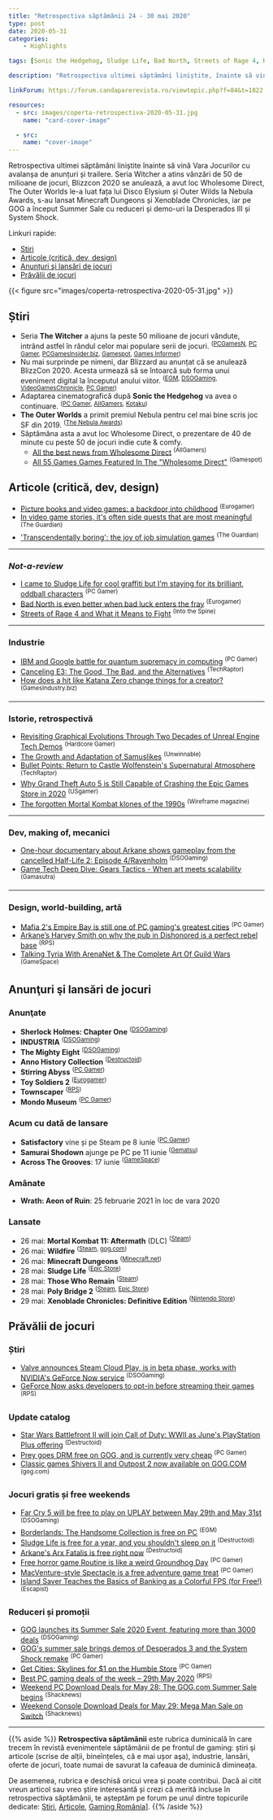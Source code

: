 ```yaml
---
title: "Retrospectiva săptămânii 24 - 30 mai 2020"
type: post
date: 2020-05-31
categories:
    - Highlights

tags: [Sonic the Hedgehog, Sludge Life, Bad North, Streets of Rage 4, Katana Zero, Unreal Engine, Return to Castle Wolfenstein, Grand Theft Auto 5, Gears Tactics, Mafia 2, Dishonored, Guild Wars 2, The Witcher, Outer Worlds, Sherlock Holmes, Industria, The Mighty Eight, Stirring Abyss, Toy Soldiers 2, Townscaper, Mondo Museum, Satisfactory, Samurai Shodown, Across the Grooves, "Wrath: Aeon of Ruin", Mortal Kombat 11, Wildfire, Minecraft Dungeons, Sludge Life, Those Who Remain, Poly Bridge 2, Xenoblade Chronicles]

description: "Retrospectiva ultimei săptămâni liniștite, înainte să vină Vara Jocurilor cu avalanșa de anunțuri și trailere. Seria Witcher a atins vânzări de 50 de milioane de jocuri, Blizzcon 2020 se anulează, a avut loc Wholesome Direct, The Outer Worlds le-a luat fața lui Disco Elysium și Outer Wilds la Nebula Awards, s-au lansat Minecraft Dungeons și Xenoblade Chronicles, iar pe GOG a început Summer Sale cu reduceri și demo-uri la Desperados III și System Shock."

linkForum: https://forum.candaparerevista.ro/viewtopic.php?f=84&t=1822

resources:
  - src: images/coperta-retrospectiva-2020-05-31.jpg
    name: "card-cover-image"

  - src:
    name: "cover-image"
---
```


Retrospectiva ultimei săptămâni liniștite înainte să vină Vara Jocurilor cu avalanșa de anunțuri și trailere. Seria Witcher a atins vânzări de 50 de milioane de jocuri, Blizzcon 2020 se anulează, a avut loc Wholesome Direct, The Outer Worlds le-a luat fața lui Disco Elysium și Outer Wilds la Nebula Awards, s-au lansat Minecraft Dungeons și Xenoblade Chronicles, iar pe GOG a început Summer Sale cu reduceri și demo-uri la Desperados III și System Shock.

Linkuri rapide:

* [Știri](#știri)
* [Articole (critică, dev, design)](#articole-critică-dev-design)
* [Anunțuri şi lansări de jocuri](#anunţuri-şi-lansări-de-jocuri)
* [Prăvălii de jocuri](#prăvălii-de-jocuri)

{{< figure  src="images/coperta-retrospectiva-2020-05-31.jpg" >}}

## Știri

* Seria **The Witcher** a ajuns la peste 50 milioane de jocuri vândute, intrând astfel în rândul celor mai populare serii de jocuri. <sup>([PCGamesN](https://www.pcgamesn.com/the-witcher/series-sales), [PC Gamer](https://www.pcgamer.com/the-witcher-series-hits-50-million-sales/), [PCGamesInsider.biz](http://www.pcgamesinsider.biz/news/71183/the-witcher-3-hits-50m-sold-as-cd-projekt-celebrates-best-quarter-yet/), [Gamespot](https://www.gamespot.com/articles/the-witcher-series-has-sold-50-million-copies/1100-6477851/), [Games Informer](https://www.gameinformer.com/news/2020/05/28/the-witcher-series-reaches-50-million-copies-sold))</sup>
* Nu mai surprinde pe nimeni, dar Blizzard au anunțat că se anulează BlizzCon 2020. Acesta urmează să se întoarcă sub forma unui eveniment digital la începutul anului viitor. <sup>([EGM](https://egmnow.com/blizzcon-2020-is-also-canceled-due-to-covid-19-concerns/), [DSOGaming](https://www.dsogaming.com/users-articles/blizzard-finally-announces-the-cancellation-of-blizzcon-2020-event-due-to-cornonavirus/), [VideoGamesChronicle](https://www.videogameschronicle.com/news/blizzcon-is-officially-cancelled-but-could-return-as-2021-digital-event/), [PC Gamer](https://www.pcgamer.com/blizzcon-2020-canceled/))</sup>
* Adaptarea cinematografică după **Sonic the Hedgehog** va avea o continuare. <sup>([PC Gamer](https://www.pcgamer.com/the-live-action-sonic-the-hedgehog-is-getting-a-sequel/), [AllGamers](https://ag.hyperxgaming.com/article/10229/were-getting-a-sequel-to-the-sonic-the-hedgehog-movie), [Kotaku](https://kotaku.com/the-sonic-movie-is-getting-a-sequel-1843740616))</sup>
* **The Outer Worlds** a primit premiul Nebula pentru cel mai bine scris joc SF din 2019. <sup>([The Nebula Awards](https://nebulas.sfwa.org/award-year/2019/))</sup>
* Săptămâna asta a avut loc Wholesome Direct, o prezentare de 40 de minute cu peste 50 de jocuri indie cute & comfy.
  * [All the best news from Wholesome Direct](https://ag.hyperxgaming.com/article/10204/all-the-best-news-from-wholesome-direct) <sup>(AllGamers)</sup>
  * [All 55 Games Games Featured In The &quot;Wholesome Direct&quot;](https://www.gamespot.com/articles/all-55-games-games-featured-in-the-wholesome-direc/1100-6477628/) <sup>(Gamespot)</sup>


## Articole (critică, dev, design)

* [Picture books and video games: a backdoor into childhood](https://www.eurogamer.net/articles/2020-05-30-picture-books-and-video-games-a-backdoor-into-childhood) <sup>(Eurogamer)</sup>
* [In video game stories, it's often side quests that are most meaningful](https://www.theguardian.com/games/2020/may/27/in-video-game-stories-its-often-side-quests-that-are-most-meaningful) <sup>(The Guardian)</sup>
* ['Transcendentally boring': the joy of job simulation games](https://www.theguardian.com/games/2020/may/25/job-simulation-games-farming-trucking-bus-driving) <sup>(The Guardian)</sup>

---

### _Not-a-review_
* [I came to Sludge Life for cool graffiti but I'm staying for its brilliant, oddball characters](https://www.pcgamer.com/i-came-to-sludge-life-for-cool-graffiti-but-im-staying-for-its-brilliant-oddball-characters/) <sup>(PC Gamer)</sup>
* [Bad North is even better when bad luck enters the fray](https://www.eurogamer.net/articles/2020-05-26-bad-north-is-even-better-when-bad-luck-enters-the-fray) <sup>(Eurogamer)</sup>
* [Streets of Rage 4 and What it Means to Fight](https://intothespine.com/2020/05/28/streets-of-rage-4-and-what-it-means-to-fight/) <sup>(Into the Spine)</sup>

---

### Industrie
* [IBM and Google battle for quantum supremacy in computing](https://www.pcgamer.com/ibm-and-google-battle-for-quantum-supremacy-in-computing/) <sup>(PC Gamer)</sup>
* [Canceling E3: The Good, The Bad, and the Alternatives](https://techraptor.net/gaming/opinions/canceling-e3-good-bad-alternatives) <sup>(TechRaptor)</sup>
* [How does a hit like Katana Zero change things for a creator?](https://www.gamesindustry.biz/articles/2020-05-27-how-does-a-hit-like-katana-zero-change-things-for-a-creator) <sup>(GamesIndustry.biz)</sup>

---

### Istorie, retrospectivă
* [Revisiting Graphical Evolutions Through Two Decades of Unreal Engine Tech Demos](https://hardcoregamer.com/2020/05/24/revisiting-graphical-evolutions-through-two-decades-of-unreal-engine-tech-demos/378757/) <sup>(Hardcore Gamer)</sup>
* [The Growth and Adaptation of Samuslikes](https://unwinnable.com/2020/05/26/the-growth-and-adaptation-of-samuslikes/) <sup>(Unwinnable)</sup>
* [Bullet Points: Return to Castle Wolfenstein&#039;s Supernatural Atmosphere](https://techraptor.net/originals/return-to-castle-wolfenstein-supernatural-bullet-points) <sup>(TechRaptor)</sup>
* [Why Grand Theft Auto 5 is Still Capable of Crashing the Epic Games Store in 2020](https://www.usgamer.net/articles/grand-theft-auto-epic-games-store-2020-opinion-starting-screen) <sup>(USgamer)</sup>
* [The forgotten Mortal Kombat klones of the 1990s](https://wireframe.raspberrypi.org/articles/the-forgotten-mortal-kombat-klones-of-the-1990s) <sup>(Wireframe magazine)</sup>

---

### Dev, making of, mecanici
* [One-hour documentary about Arkane shows gameplay from the cancelled Half-Life 2: Episode 4/Ravenholm](https://www.dsogaming.com/videotrailer-news/one-hour-documentary-about-arkane-shows-gameplay-from-the-cancelled-half-life-2-episode-4-ravenholm/) <sup>(DSOGaming)</sup>
* [Game Tech Deep Dive:  Gears Tactics  - When art meets scalability](https://www.gamasutra.com/view/news/363642/Game_Tech_Deep_Dive_Gears_Tactics__When_art_meets_scalability.php) <sup>(Gamasutra)</sup>

---

### Design, world-building, artă
* [Mafia 2's Empire Bay is still one of PC gaming's greatest cities](https://www.pcgamer.com/why-mafia-2s-ambitious-mob-tale-is-worth-a-revisit/) <sup>(PC Gamer)</sup>
* [Arkane&#8217;s Harvey Smith on why the pub in Dishonored is a perfect rebel base](https://www.rockpapershotgun.com/2020/05/28/arkanes-harvey-smith-on-why-the-pub-in-dishonored-is-a-perfect-rebel-base/) <sup>(RPS)</sup>
* [Talking Tyria With ArenaNet & The Complete Art Of Guild Wars](https://www.gamespace.com/all-articles/news/talking-tyria-with-arenanet-the-complete-art-of-guild-wars/) <sup>(GameSpace)</sup>


## Anunţuri şi lansări de jocuri

### Anunţate
* **Sherlock Holmes: Chapter One** <sup>([DSOGaming](https://www.dsogaming.com/news/frogwares-announces-sherlock-holmes-chapter-one-first-details-and-debut-trailer/))</sup>
* **INDUSTRIA** <sup>([DSOGaming](https://www.dsogaming.com/news/industria-is-a-new-unreal-engine-4-powered-fps-coming-to-the-pc-in-2021/))</sup>
* **The Mighty Eight** <sup>([DSOGaming](https://www.dsogaming.com/news/microprose-announces-the-next-part-in-its-the-mighty-eight-video-game-series/))</sup>
* **Anno History Collection** <sup>([Destructoid](https://www.destructoid.com/anno-history-collection-is-a-four-in-one-city-building-bundle-592152.phtml))</sup>
* **Stirring Abyss** <sup>([PC Gamer](https://www.pcgamer.com/discover-tentacled-horror-at-the-bottom-of-the-sea-in-the-strategy-rpg-stirring-abyss/))</sup>
* **Toy Soldiers 2** <sup>([Eurogamer](https://www.eurogamer.net/articles/2020-05-27-10-years-later-toy-soldiers-is-getting-a-sequel))</sup>
* **Townscaper** <sup>([RPS](https://www.rockpapershotgun.com/2020/05/29/procedural-building-toy-townscaper-will-let-you-construct-lovely-seaside-villages/))</sup>
* **Mondo Museum** <sup>([PC Gamer](https://www.pcgamer.com/mondo-museum-is-an-indie-management-sim-that-puts-artifacts-where-they-belong/))</sup>

### Acum cu dată de lansare
* **Satisfactory** vine și pe Steam pe 8 iunie <sup>([PC Gamer](https://www.pcgamer.com/satisfactory-is-coming-to-steam-early-access-on-june-8/))</sup>
* **Samurai Shodown** ajunge pe PC pe 11 iunie <sup>([Gematsu](https://www.gematsu.com/2020/05/samurai-shodown-for-pc-launches-june-11))</sup>
* **Across The Grooves**: 17 iunie <sup>([GameSpace](https://www.gamespace.com/all-articles/news/across-the-grooves-gets-pc-release-date-switch-port/))</sup>

### Amânate
* **Wrath: Aeon of Ruin**: 25 februarie 2021 în loc de vara 2020


### Lansate
* 26 mai: **Mortal Kombat 11: Aftermath** (DLC) <sup>([Steam](https://store.steampowered.com/app/1273971/Mortal_Kombat11_Aftermath/))</sup>
* 26 mai: **Wildfire** <sup>([Steam](https://store.steampowered.com/app/431940/Wildfire/), [gog.com](https://www.gog.com/game/wildfire))</sup>
* 26 mai: **Minecraft Dungeons** <sup>([Minecraft.net](https://www.minecraft.net/en-us/get-dungeons))</sup>
* 28 mai: **Sludge Life** <sup>([Epic Store](https://www.epicgames.com/store/en-US/product/sludge-life/home))</sup>
* 28 mai: **Those Who Remain** <sup>([Steam](https://store.steampowered.com/app/715380/Those_Who_Remain/))</sup>
* 28 mai: **Poly Bridge 2** <sup>([Steam](https://store.steampowered.com/app/1062160/Poly_Bridge_2/), [Epic Store](https://www.epicgames.com/store/en-US/product/poly-bridge-2))</sup>
* 29 mai: **Xenoblade Chronicles: Definitive Edition** <sup>([Nintendo Store](https://www.nintendo.com/games/detail/xenoblade-chronicles-definitive-edition-switch/))</sup>


## Prăvălii de jocuri

### Știri
* [Valve announces Steam Cloud Play, is in beta phase, works with NVIDIA&#039;s GeForce Now service](https://www.dsogaming.com/news/valve-announces-steam-cloud-play-is-in-beta-phase-works-with-nvidias-geforce-now-service/) <sup>(DSOGaming)</sup>
* [GeForce Now asks developers to opt-in before streaming their games](https://www.rockpapershotgun.com/2020/05/28/geforce-now-asks-developers-to-opt-in-before-streaming-their-games/) <sup>(RPS)</sup>

### Update catalog
* [Star Wars Battlefront II will join Call of Duty: WWII as June's PlayStation Plus offering](https://www.destructoid.com/star-wars-battlefront-ii-will-join-call-of-duty-wwii-as-june-s-playstation-plus-offering-592406.phtml) <sup>(Destructoid)</sup>
* [Prey goes DRM free on GOG, and is currently very cheap](https://www.pcgamer.com/prey-goes-drm-free-on-gog-and-is-currently-very-cheap/) <sup>(PC Gamer)</sup>
* [Classic games Shivers II and Outpost 2 now available on GOG.COM](https://www.gog.com/news/classic_games_shivers_ii_and_outpost_2_and_now_available_on_gogcom) <sup>(gog.com)</sup>

### Jocuri gratis și free weekends
* [Far Cry 5 will be free to play on UPLAY between May 29th and May 31st](https://www.dsogaming.com/news/far-cry-5-will-be-free-to-play-on-may-29th-and-until-may-31st/) <sup>(DSOGaming)</sup>
* [Borderlands: The Handsome Collection is free on PC](https://egmnow.com/borderlands-the-handsome-collection-is-free-on-pc/) <sup>(EGM)</sup>
* [Sludge Life is free for a year, and you shouldn't sleep on it](https://www.destructoid.com/sludge-life-is-free-for-a-year-and-you-shouldn-t-sleep-on-it-592459.phtml) <sup>(Destructoid)</sup>
* [Arkane's Arx Fatalis is free right now](https://www.destructoid.com/arkane-s-arx-fatalis-is-free-right-now-592450.phtml) <sup>(Destructoid)</sup>
* [Free horror game Routine is like a weird Groundhog Day](https://www.pcgamer.com/free-horror-game-routine-is-like-a-weird-groundhog-day/) <sup>(PC Gamer)</sup>
* [MacVenture-style Spectacle is a free adventure game treat](https://www.pcgamer.com/macventure-style-spectacle-is-a-free-adventure-game-treat/) <sup>(PC Gamer)</sup>
* [Island Saver Teaches the Basics of Banking as a Colorful FPS (for Free!)](https://www.escapistmagazine.com/v2/island-saver-free-banking-stormcloud-games-limited-national-westminster-bank/) <sup>(Escapist)</sup>

### Reduceri și promoții
* [GOG launches its Summer Sale 2020 Event, featuring more than 3000 deals](https://www.dsogaming.com/news/gog-launches-its-summer-sale-2020-event-featuring-more-than-3000-deals/) <sup>(DSOGaming)</sup>
* [GOG's summer sale brings demos of Desperados 3 and the System Shock remake](https://www.pcgamer.com/gogs-summer-sale-brings-demos-of-desperados-3-and-the-system-shock-remake/) <sup>(PC Gamer)</sup>
* [Get Cities: Skylines for $1 on the Humble Store](https://www.pcgamer.com/get-cities-skylines-for-dollar1-on-the-humble-store/) <sup>(PC Gamer)</sup>
* [Best PC gaming deals of the week &#8211; 29th May 2020](https://www.rockpapershotgun.com/2020/05/29/best-pc-gaming-deals-of-the-week-29th-may-2020/) <sup>(RPS)</sup>
* [Weekend PC Download Deals for May 28: The GOG.com Summer Sale begins](https://www.shacknews.com/article/118356/weekend-pc-download-deals-for-may-28-the-gogcom-summer-sale-begins) <sup>(Shacknews)</sup>
* [Weekend Console Download Deals for May 29: Mega Man Sale on Switch](https://www.shacknews.com/article/118354/weekend-console-download-deals-for-may-29-mega-man-sale-on-switch) <sup>(Shacknews)</sup>

---

{{% aside %}}
**Retrospectiva săptămânii** este rubrica duminicală în care trecem în revistă evenimentele săptămânii de pe frontul de gaming: știri şi articole (scrise de alții, bineînțeles, că e mai ușor aşa), industrie, lansări, oferte de jocuri, toate numai de savurat la cafeaua de duminică dimineața.

De asemenea, rubrica e deschisă oricui vrea și poate contribui. Dacă ai citit vreun articol sau vreo știre interesantă și crezi că merită incluse în retrospectiva săptămânii, te așteptăm pe forum pe unul dintre topicurile dedicate: [Știri](https://forum.candaparerevista.ro/viewtopic.php?f=4&t=46), [Articole](https://forum.candaparerevista.ro/viewtopic.php?f=4&t=206), [Gaming România](https://forum.candaparerevista.ro/viewtopic.php?f=4&t=1622)].
{{% /aside %}}
